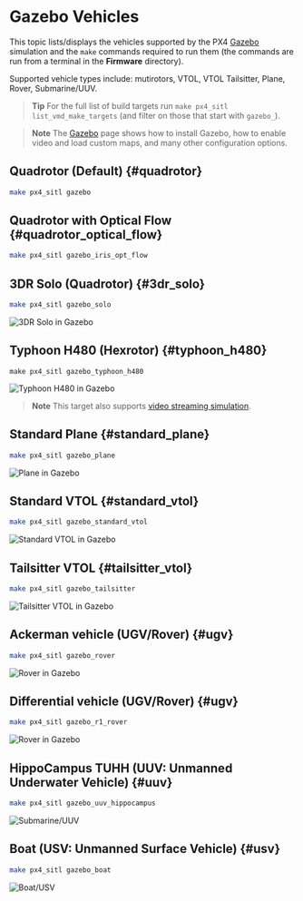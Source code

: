 # Gazebo Vehicles

This topic lists/displays the vehicles supported by the PX4 [Gazebo](../simulation/gazebo.md) simulation and the `make` commands required to run them (the commands are run from a terminal in the **Firmware** directory).

Supported vehicle types include: mutirotors, VTOL, VTOL Tailsitter, Plane, Rover, Submarine/UUV.

> **Tip** For the full list of build targets run `make px4_sitl list_vmd_make_targets` (and filter on those that start with `gazebo_`).

<span></span>
> **Note** The [Gazebo](../simulation/gazebo.md) page shows how to install Gazebo, how to enable video and load custom maps, and many other configuration options.


## Quadrotor (Default) {#quadrotor}

```sh
make px4_sitl gazebo
```

## Quadrotor with Optical Flow {#quadrotor_optical_flow}

```sh
make px4_sitl gazebo_iris_opt_flow
```

## 3DR Solo (Quadrotor) {#3dr_solo}

```sh
make px4_sitl gazebo_solo
```

![3DR Solo in Gazebo](../../assets/simulation/gazebo/vehicles/solo.png)


## Typhoon H480 (Hexrotor) {#typhoon_h480}

```
make px4_sitl gazebo_typhoon_h480
```

![Typhoon H480 in Gazebo](../../assets/simulation/gazebo/vehicles/typhoon.jpg)

> **Note** This target also supports [video streaming simulation](#video).

## Standard Plane {#standard_plane}

```sh
make px4_sitl gazebo_plane
```

![Plane in Gazebo](../../assets/simulation/gazebo/vehicles/plane.png)

## Standard VTOL {#standard_vtol}

```sh
make px4_sitl gazebo_standard_vtol
```

![Standard VTOL in Gazebo](../../assets/simulation/gazebo/vehicles/standard_vtol.png)

## Tailsitter VTOL {#tailsitter_vtol}

```sh
make px4_sitl gazebo_tailsitter
```

![Tailsitter VTOL in Gazebo](../../assets/simulation/gazebo/vehicles/tailsitter.png)

## Ackerman vehicle (UGV/Rover) {#ugv}

```sh
make px4_sitl gazebo_rover
```

![Rover in Gazebo](../../assets/simulation/gazebo/vehicles/rover.png)

## Differential vehicle (UGV/Rover) {#ugv}

```sh
make px4_sitl gazebo_r1_rover
```

![Rover in Gazebo](../../assets/simulation/gazebo/vehicles/r1_rover.png)


## HippoCampus TUHH (UUV: Unmanned Underwater Vehicle) {#uuv}

```sh
make px4_sitl gazebo_uuv_hippocampus
```

![Submarine/UUV](../../assets/simulation/gazebo/vehicles/hippocampus.png)

## Boat (USV: Unmanned Surface Vehicle) {#usv}

```sh
make px4_sitl gazebo_boat
```

![Boat/USV](../../assets/simulation/gazebo/vehicles/boat.png)

